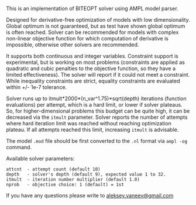 This is an implementation of BITEOPT solver using AMPL model parser.

Designed for derivative-free optimization of models with low dimensionality.
Global optimum is not guaranteed, but as test have shown global optimum is
often reached. Solver can be recommended for models with complex non-linear
objective function for which computation of derivative is impossible,
otherwise other solvers are recommended.

It supports both continuous and integer variables. Constraint support is
experimental, but is working on most problems (constraints are applied as
quadratic and cubic penalties to the objective function, so they have a
limited effectiveness). The solver will report if it could not meet a
constraint. While inequality constraints are strict, equality constraints are
evaluated within +/- 1e-7 tolerance.

Solver runs up to itmult\*2000\*(n_var^1.75)\*sqrt(depth) iterations (function
evaluations) per attempt, which is a hard limit, or lower if solver plateaus.
So, for higher-dimensional problems this budget can be quite high, it can be
decreased via the `itmult` parameter. Solver reports the number of attempts
where hard iteration limit was reached without reaching optimization plateau.
If all attempts reached this limit, increasing `itmult` is advisable.

The model `.mod` file should be first converted to the `.nl` format via
`ampl -og` command.

Available solver parameters:

    attcnt  - attempt count (default 10)
    depth   - solver's depth (default 9), expected value 1 to 32.
    itmult  - iteration number multiplier (default 1.0)
    nprob   - objective choice: 1 (default) = 1st

If you have any questions please write to aleksey.vaneev@gmail.com
